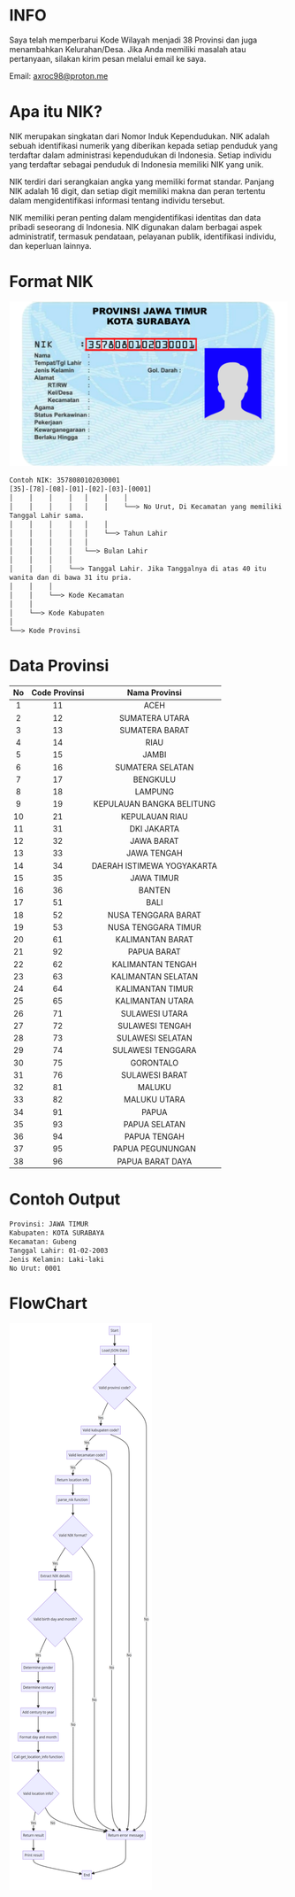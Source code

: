 # INFO
Saya telah memperbarui Kode Wilayah menjadi 38 Provinsi dan juga menambahkan Kelurahan/Desa. Jika Anda memiliki masalah atau pertanyaan, silakan kirim pesan melalui email ke saya.

Email: axroc98@proton.me

# Apa itu NIK?
NIK merupakan singkatan dari Nomor Induk Kependudukan. NIK adalah sebuah identifikasi numerik yang diberikan kepada setiap penduduk yang terdaftar dalam administrasi kependudukan di Indonesia. Setiap individu yang terdaftar sebagai penduduk di Indonesia memiliki NIK yang unik.

NIK terdiri dari serangkaian angka yang memiliki format standar. Panjang NIK adalah 16 digit, dan setiap digit memiliki makna dan peran tertentu dalam mengidentifikasi informasi tentang individu tersebut.

NIK memiliki peran penting dalam mengidentifikasi identitas dan data pribadi seseorang di Indonesia. NIK digunakan dalam berbagai aspek administratif, termasuk pendataan, pelayanan publik, identifikasi individu, dan keperluan lainnya.

# Format NIK

![Foto Format NIK di KTP](format_nik_ktp.png)
```
Contoh NIK: 3578080102030001
[35]-[78]-[08]-[01]-[02]-[03]-[0001]
│    │    │    │   │    │    │
│    │    │    │   │    │    └──> No Urut, Di Kecamatan yang memiliki Tanggal Lahir sama.
│    │    │    │   │    │ 
│    │    │    │   │    └──> Tahun Lahir
│    │    │    │   │
│    │    │    │   └──> Bulan Lahir
│    │    │    │
│    │    │    └──> Tanggal Lahir. Jika Tanggalnya di atas 40 itu wanita dan di bawa 31 itu pria.
│    │    │
│    │    └──> Kode Kecamatan
│    │
│    └──> Kode Kabupaten
│
└──> Kode Provinsi
```

# Data Provinsi

| No   | Code Provinsi | Nama Provinsi |
|:----:|:-------------:|:-------------:|
| 1 | 11 | ACEH |
| 2 | 12 | SUMATERA UTARA |
| 3 | 13 | SUMATERA BARAT |
| 4 | 14 | RIAU |
| 5 | 15 | JAMBI |
| 6 | 16 | SUMATERA SELATAN |
| 7 | 17 | BENGKULU |
| 8 | 18 | LAMPUNG |
| 9 | 19 | KEPULAUAN BANGKA BELITUNG |
| 10 | 21 | KEPULAUAN RIAU |
| 11 | 31 | DKI JAKARTA |
| 12 | 32 | JAWA BARAT |
| 13 | 33 | JAWA TENGAH |
| 14 | 34 | DAERAH ISTIMEWA YOGYAKARTA |
| 15 | 35 | JAWA TIMUR |
| 16 | 36 | BANTEN |
| 17 | 51 | BALI |
| 18 | 52 | NUSA TENGGARA BARAT |
| 19 | 53 | NUSA TENGGARA TIMUR |
| 20 | 61 | KALIMANTAN BARAT |
| 21 | 92 | PAPUA BARAT |
| 22 | 62 | KALIMANTAN TENGAH |
| 23 | 63 | KALIMANTAN SELATAN |
| 24 | 64 | KALIMANTAN TIMUR |
| 25 | 65 | KALIMANTAN UTARA |
| 26 | 71 | SULAWESI UTARA |
| 27 | 72 | SULAWESI TENGAH |
| 28 | 73 | SULAWESI SELATAN |
| 29 | 74 | SULAWESI TENGGARA |
| 30 | 75 | GORONTALO |
| 31 | 76 | SULAWESI BARAT |
| 32 | 81 | MALUKU |
| 33 | 82 | MALUKU UTARA |
| 34 | 91 | PAPUA |
| 35 | 93 | PAPUA SELATAN |
| 36 | 94 | PAPUA TENGAH |
| 37 | 95 | PAPUA PEGUNUNGAN |
| 38 | 96 | PAPUA BARAT DAYA |

# Contoh Output
```
Provinsi: JAWA TIMUR
Kabupaten: KOTA SURABAYA
Kecamatan: Gubeng
Tanggal Lahir: 01-02-2003
Jenis Kelamin: Laki-laki
No Urut: 0001
```

# FlowChart

![FlowChart Mermaid Diagram](flowchart_mermaid_diagram.png)